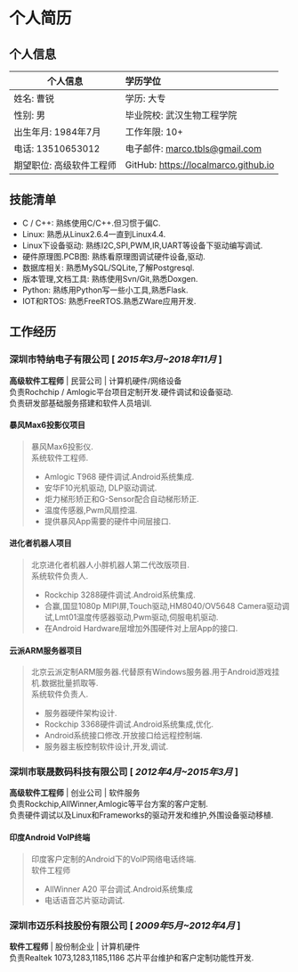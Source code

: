 # 个人简历
## 个人信息
个人信息 | 学历学位
--- |:---
姓名: 曹锐 | 学历: 大专
性别: 男   | 毕业院校: 武汉生物工程学院
出生年月: 1984年7月 | 工作年限: 10+
电话: 13510653012 | 电子邮件: marco.tbls@gmail.com
期望职位: 高级软件工程师 | GitHub: https://localmarco.github.io

## 技能清单

- C / C++: 熟练使用C/C++.但习惯于偏C.
- Linux: 熟悉从Linux2.6.4一直到Linux4.4.
- Linux下设备驱动: 熟练I2C,SPI,PWM,IR,UART等设备下驱动编写调试.
- 硬件原理图.PCB图: 熟练看原理图调试硬件设备,驱动.
- 数据库相关: 熟悉MySQL/SQLite,了解Postgresql.
- 版本管理,文档工具: 熟练使用Svn/Git,熟悉Doxgen.
- Python: 熟练用Python写一些小工具,熟悉Flask.
- IOT和RTOS: 熟悉FreeRTOS.熟悉ZWare应用开发.

## 工作经历
### 深圳市特纳电子有限公司 [ *2015年3月~2018年11月* ]
**高级软件工程师** | 民营公司 | 计算机硬件/网络设备  
负责Rochchip / Amlogic平台项目定制开发.硬件调试和设备驱动.  
负责研发部基础服务搭建和软件人员培训.  

#### 暴风Max6投影仪项目
> 暴风Max6投影仪.  
> 系统软件工程师.
> - Amlogic T968 硬件调试.Android系统集成.
> - 安华F10光机驱动, DLP驱动调试.
> - 炬力梯形矫正和G-Sensor配合自动梯形矫正.
> - 温度传感器,Pwm风扇控温.
> - 提供暴风App需要的硬件中间层接口. 

#### 进化者机器人项目
> 北京进化者机器人小胖机器人第二代改版项目.  
> 系统软件负责人. 
> - Rockchip 3288硬件调试.Android系统集成.  
> - 合赢,国显1080p MIPI屏,Touch驱动,HM8040/OV5648 Camera驱动调试,Lmt01温度传感器驱动,Pwm驱动,伺服电机驱动.
> - 在Android Hardware层增加外围硬件对上层App的接口.  

#### 云派ARM服务器项目
> 北京云派定制ARM服务器.代替原有Windows服务器.用于Android游戏挂机.数据批量抓取等.  
> 系统软件负责人.
> - 服务器硬件架构设计.
> - Rockchip 3368硬件调试.Android系统集成,优化.
> - Android系统接口修改.开放接口给远程控制端.
> - 服务器主板控制软件设计,开发,调试.

### 深圳市联晟数码科技有限公司 [ *2012年4月~2015年3月* ]
**高级软件工程师** | 创业公司 | 软件服务  
负责Rockchip,AllWinner,Amlogic等平台方案的客户定制.  
负责硬件调试以及Linux和Frameworks的驱动开发和维护,外围设备驱动移植.  
#### 印度Android VoIP终端  
> 印度客户定制的Android下的VoIP网络电话终端.  
> 软件工程师  
> - AllWinner A20 平台调试.Android系统集成  
> - 电话语音芯片驱动调试.  

### 深圳市迈乐科技股份有限公司 [ *2009年5月~2012年4月* ]
**软件工程师** | 股份制企业 | 计算机硬件  
负责Realtek 1073,1283,1185,1186 芯片平台维护和客户定制功能性开发.
